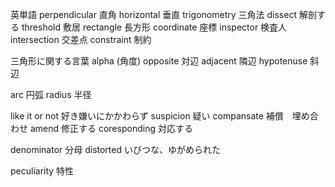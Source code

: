 英単語
perpendicular 直角
horizontal 垂直
trigonometry 三角法
dissect 解剖する
threshold 敷居
rectangle 長方形
coordinate 座標
inspector 検査人
intersection 交差点
constraint		制約

三角形に関する言葉
alpha (角度)
opposite 対辺
adjacent 隣辺
hypotenuse 斜辺

arc 円弧
radius 半径

like it or not		好き嫌いにかかわらず
suspicion			疑い
compansate			補償　埋め合わせ
amend				修正する
coresponding		対応する

denominator			分母
distorted			いびつな、ゆがめられた

peculiarity			特性
